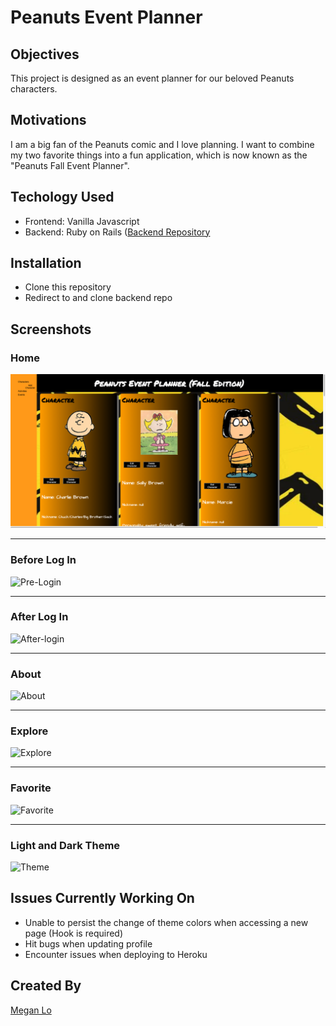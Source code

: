 Peanuts Event Planner
====

## Objectives

This project is designed as an event planner for our beloved Peanuts characters. 

## Motivations

I am a big fan of the Peanuts comic and I love planning. I want to combine my two favorite things into a fun application, which is now known as the "Peanuts Fall Event Planner".

## Techology Used

- Frontend: Vanilla Javascript
- Backend: Ruby on Rails ([Backend Repository](https://github.com/mehmehmehlol/peanuts-event-planner-backend)

## Installation

- Clone this repository
- Redirect to and clone backend repo 

## Screenshots

### Home

![Home](Images/home.png)

---

### Before Log In

![Pre-Login](Images/pre-login.png)

---

### After Log In

![After-login](Images/after-login.png)

---

### About

![About](Images/about.png)

---

### Explore 

![Explore](Images/explore.gif)

---

### Favorite

![Favorite](Images/favorite.gif)

---

### Light and Dark Theme 

![Theme](Images/theme.gif)

## Issues Currently Working On

- Unable to persist the change of theme colors when accessing a new page (Hook is required)
- Hit bugs when updating profile
- Encounter issues when deploying to Heroku

## Created By

[Megan Lo](https://github.com/mehmehmehlol)
